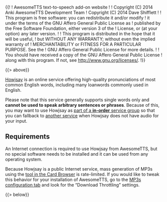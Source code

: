 {{!
  ! AwesomeTTS text-to-speech add-on website
  !
  ! Copyright (C) 2014       Anki AwesomeTTS Development Team
  ! Copyright (C) 2014       Dave Shifflett
  !
  ! This program is free software: you can redistribute it and/or modify
  ! it under the terms of the GNU Affero General Public License as
  ! published by the Free Software Foundation, either version 3 of the
  ! License, or (at your option) any later version.
  !
  ! This program is distributed in the hope that it will be useful,
  ! but WITHOUT ANY WARRANTY; without even the implied warranty of
  ! MERCHANTABILITY or FITNESS FOR A PARTICULAR PURPOSE.  See the
  ! GNU Affero General Public License for more details.
  !
  ! You should have received a copy of the GNU Affero General Public License
  ! along with this program.  If not, see <http://www.gnu.org/licenses/>.
  !}}

{{> above}}

<p><a href="http://www.howjsay.com/" rel="external noreferrer">Howjsay</a> is
  an online service offering high-quality pronunciations of most common English
  words, including many loanwords commonly used in English.</p>

<p>Please note that this service generally supports single words only and
  <strong>cannot be used to speak arbitrary sentences or phrases</strong>.
  Because of this, you may want to use Howjsay as <a href="/usage/groups">part
  of a <strong>in-order</strong> service group</a> so that you can fallback to
  <a href="/services" rel="parent">another service</a> when Howjsay does not
  have audio for your input.</p>

<h2>Requirements</h2>

<p>An Internet connection is required to use Howjsay from AwesomeTTS, but no
  special software needs to be installed and it can be used from any operating
  system.</p>

<p>Because Howjsay is a public Internet service, mass generation of MP3s using
  the <a href="/usage/browser">tool in the Card Browser</a> is rate-limited.
  If you would like to tweak this behavior for your installation of
  AwesomeTTS, go to the <a href="/config/mp3s">MP3s configuration tab</a> and
  look for the &ldquo;Download Throttling&rdquo; settings.</p>

{{> below}}
